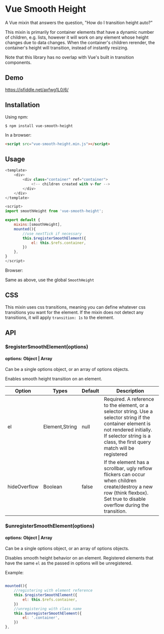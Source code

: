 
# Vue Smooth Height
A Vue mixin that answers the question, "How do I transition height auto?"

This mixin is primarily for container elements that have a dynamic number of children, e.g. lists, however it will work on any element whose height changes due to data changes.  When the container's children rerender, the container's height will transition, instead of instantly resizing.


Note that this library has no overlap with Vue's built in transition components.

## Demo
https://jsfiddle.net/axfwg1L0/6/

## Installation

Using npm:
```shell
$ npm install vue-smooth-height
```

In a browser:
```html
<script src="vue-smooth-height.min.js"></script>
```

## Usage


```javascript
<template>
    <div>
        <div class="container" ref="container">
            <!-- children created with v-for -->
        </div>
    </div>
</template>

<script>
import smoothHeight from 'vue-smooth-height';

export default {
    mixins:[smoothHeight],
    mounted(){
        //use nextTick if necessary
        this.$registerSmoothElement({
            el: this.$refs.container,
        })
    },
}
</script>
```

Browser:

Same as above, use the global `SmoothHeight`

## CSS
This mixin uses css transitions, meaning you can define whatever css transitions you want for the element. If the mixin does not detect any transitions, it will apply `transition: 1s` to the element.

## API
### $registerSmoothElement(options)
#### options: Object | Array

Can be a single options object,
or an array of options objects.

Enables smooth height transition on an element.


**Option**|**Types**|**Default**|**Description**
-----|-----|-----|-----
el|Element,String|null|Required. A reference to the element, or a selector string. Use a selector string if the container element is not rendered initially. If selector string is a class, the first query match will be registered
hideOverflow|Boolean|false|If the element has a scrollbar, ugly reflow flickers can occur when children create/destroy a new row (think flexbox). Set true to disable overflow during the transition.


### $unregisterSmoothElement(options)
#### options: Object | Array

Can be a single options object,
or an array of options objects.

Disables smooth height behavior on an element. Registered elements that have the same `el` as the passed in options will be unregistered. 

Example:


```javascript

mounted(){
    //registering with element reference
    this.$registerSmoothElement({
        el: this.$refs.container,
    })
    //unregistering with class name
    this.$unregisterSmoothElement({
        el: '.container',
    })
},

```